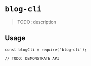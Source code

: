 # `blog-cli`

> TODO: description

## Usage

```
const blogCli = require('blog-cli');

// TODO: DEMONSTRATE API
```
